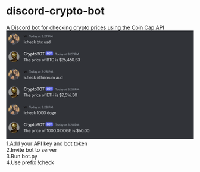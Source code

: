 # discord-crypto-bot
A Discord bot for checking crypto prices using the Coin Cap API
![BotMSG](screenshot.jpg)
1.Add your API key and bot token<br>
2.Invite bot to server<br>
3.Run bot.py<br>
4.Use prefix !check<br>
